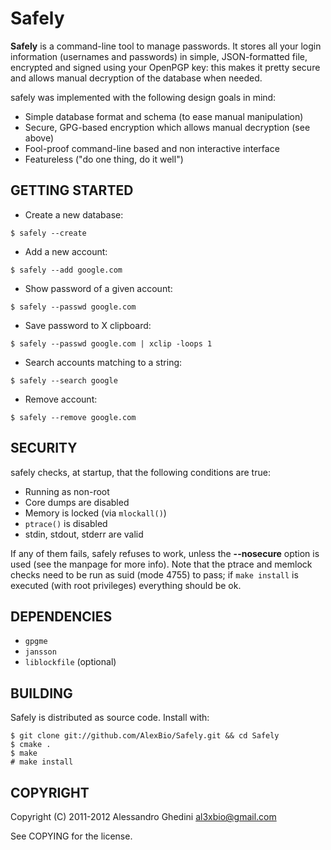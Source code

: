 Safely
======

**Safely** is a command-line tool to manage passwords. It stores all your login
information (usernames and passwords) in simple, JSON-formatted file, encrypted
and signed using your OpenPGP key: this makes it pretty secure and allows manual
decryption of the database when needed.

safely was implemented with the following design goals in mind:

 * Simple database format and schema (to ease manual manipulation)
 * Secure, GPG-based encryption which allows manual decryption (see above)
 * Fool-proof command-line based and non interactive interface
 * Featureless ("do one thing, do it well")

## GETTING STARTED

 * Create a new database:

~~~~
$ safely --create
~~~~

 * Add a new account:

~~~~
$ safely --add google.com
~~~~

 * Show password of a given account:

~~~~
$ safely --passwd google.com
~~~~

 * Save password to X clipboard:

~~~~
$ safely --passwd google.com | xclip -loops 1
~~~~

 * Search accounts matching to a string:

~~~~
$ safely --search google
~~~~

 * Remove account:

~~~~
$ safely --remove google.com
~~~~

## SECURITY

safely checks, at startup, that the following conditions are true:

 * Running as non-root
 * Core dumps are disabled
 * Memory is locked (via `mlockall()`)
 * `ptrace()` is disabled
 * stdin, stdout, stderr are valid

If any of them fails, safely refuses to work, unless the **--nosecure** option
is used (see the manpage for more info). Note that the ptrace and memlock checks
need to be run as suid (mode 4755) to pass; if `make install` is executed (with
root privileges) everything should be ok.

## DEPENDENCIES

 * `gpgme`
 * `jansson`
 * `liblockfile` (optional)

## BUILDING

Safely is distributed as source code. Install with:

~~~~
$ git clone git://github.com/AlexBio/Safely.git && cd Safely
$ cmake .
$ make
# make install
~~~~

## COPYRIGHT

Copyright (C) 2011-2012 Alessandro Ghedini <al3xbio@gmail.com>

See COPYING for the license.
